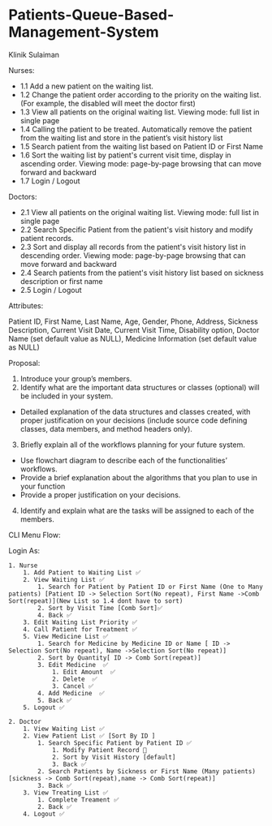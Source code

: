 # Patients-Queue-Based-Management-System

Klinik Sulaiman

Nurses:
  - 1.1 Add a new patient on the waiting list.
  - 1.2 Change the patient order according to the priority on the waiting list. (For example, the disabled will meet the doctor first)
  - 1.3 View all patients on the original waiting list. Viewing mode: full list in single page
  - 1.4 Calling the patient to be treated. Automatically remove the patient from the waiting list and store in the patient’s visit history list
  - 1.5 Search patient from the waiting list based on Patient ID or First Name
  - 1.6 Sort the waiting list by patient's current visit time, display in ascending order. Viewing mode: page-by-page browsing that can move forward and backward
  - 1.7 Login / Logout

Doctors:
  - 2.1 View all patients on the original waiting list. Viewing mode: full list in single page
  - 2.2 Search Specific Patient from the patient's visit history and modify patient records.
  - 2.3 Sort and display all records from the patient's visit history list in descending order. Viewing mode: page-by-page browsing that can move forward and backward
  - 2.4 Search patients from the patient's visit history list based on sickness description or first name
  - 2.5 Login / Logout

Attributes:

Patient ID, First Name, Last Name, Age, Gender, Phone, Address, Sickness Description, Current Visit Date, Current Visit Time, Disability option, Doctor Name (set default value as NULL), Medicine Information (set default value as NULL)

Proposal:

  1. Introduce your group’s members.
  2. Identify what are the important data structures or classes (optional) will be included in your system.
  - Detailed explanation of the data structures and classes created, with proper justification on your decisions (include source code defining classes, data members, and method headers only).
  3. Briefly explain all of the workflows planning for your future system.
  - Use flowchart diagram to describe each of the functionalities’ workflows.
  - Provide a brief explanation about the algorithms that you plan to use in your function
  - Provide a proper justification on your decisions.
  4. Identify and explain what are the tasks will be assigned to each of the members.

CLI Menu Flow:

Login As:

	1. Nurse
		1. Add Patient to Waiting List ✅
		2. View Waiting List ✅
			1. Search for Patient by Patient ID or First Name (One to Many patients) [Patient ID -> Selection Sort(No repeat), First Name ->Comb Sort(repeat)](New List so 1.4 dont have to sort)
			2. Sort by Visit Time [Comb Sort]✅
			4. Back ✅
		3. Edit Waiting List Priority ✅
		4. Call Patient for Treatment ✅
		5. View Medicine List ✅
			1. Search for Medicine by Medicine ID or Name [ ID -> Selection Sort(No repeat), Name ->Selection Sort(No repeat)]
			2. Sort by Quantity[ ID -> Comb Sort(repeat)]
			3. Edit Medicine  ✅
				1. Edit Amount  ✅
				2. Delete  ✅
				3. Cancel ✅
			4. Add Medicine  ✅
			5. Back ✅
		5. Logout ✅

	2. Doctor
		1. View Waiting List ✅
		2. View Patient List ✅ [Sort By ID ]
			1. Search Specific Patient by Patient ID ✅
				1. Modify Patient Record 📝
				2. Sort by Visit History [default]
				3. Back ✅
			2. Search Patients by Sickness or First Name (Many patients) [sickness -> Comb Sort(repeat),name -> Comb Sort(repeat)] 
			3. Back ✅
		3. View Treating List ✅
			1. Complete Treament ✅
			2. Back ✅
		4. Logout ✅

